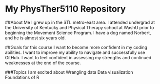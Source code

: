 # My PhysTher5110 Repository

##About Me 
I grew up in the STL metro-east area. I attended undergrad at the University of Kentucky and Physical Therapy school at WashU prior to beginning the Movement Science Program. I have a dog named Norbert, and he is almost six years old. 

##Goals for this course
I want to become more confident in my coding abilities. 
I want to improve my ability to navigate and successfully use GitHub.
I want to feel confident in assessing my strengths and continued weaknesses at the end of the course. 

###Topics I am excited about
Wrangling data
Data visualization
Foundations of R 